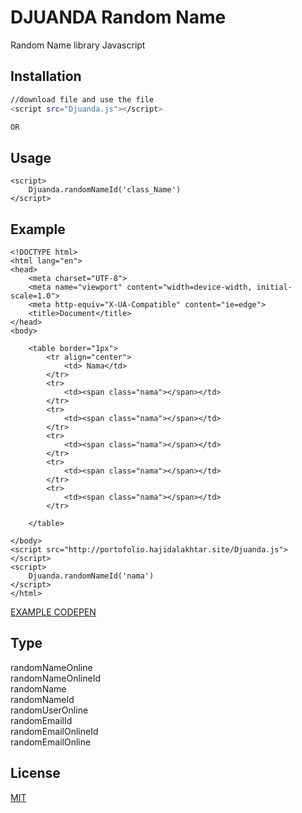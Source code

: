 # DJUANDA Random Name
Random Name library Javascript

## Installation



```bash
//download file and use the file
<script src="Djuanda.js"></script>

OR


```


## Usage

```
<script>
    Djuanda.randomNameId('class_Name')
</script>
```
## Example

```
<!DOCTYPE html>
<html lang="en">
<head>
    <meta charset="UTF-8">
    <meta name="viewport" content="width=device-width, initial-scale=1.0">
    <meta http-equiv="X-UA-Compatible" content="ie=edge">
    <title>Document</title>
</head>
<body>

    <table border="1px">
        <tr align="center">
            <td> Nama</td>
        </tr>
        <tr>
            <td><span class="nama"></span></td>
        </tr>
        <tr>
            <td><span class="nama"></span></td>
        </tr>
        <tr>
            <td><span class="nama"></span></td>
        </tr>
        <tr>
            <td><span class="nama"></span></td>
        </tr>
        <tr>
            <td><span class="nama"></span></td>
        </tr>
        
    </table>

</body>
<script src="http://portofolio.hajidalakhtar.site/Djuanda.js"></script>
<script>
    Djuanda.randomNameId('nama')
</script>
</html>
```
[EXAMPLE CODEPEN](https://codepen.io/hajidalakhtar/pen/mgdWVo)

## Type
randomNameOnline <br/> randomNameOnlineId <br/> randomName <br/>randomNameId<br/>randomUserOnline<br/> randomEmailId<br/> randomEmailOnlineId<br/> randomEmailOnline





## License


[MIT](https://choosealicense.com/licenses/mit/)


